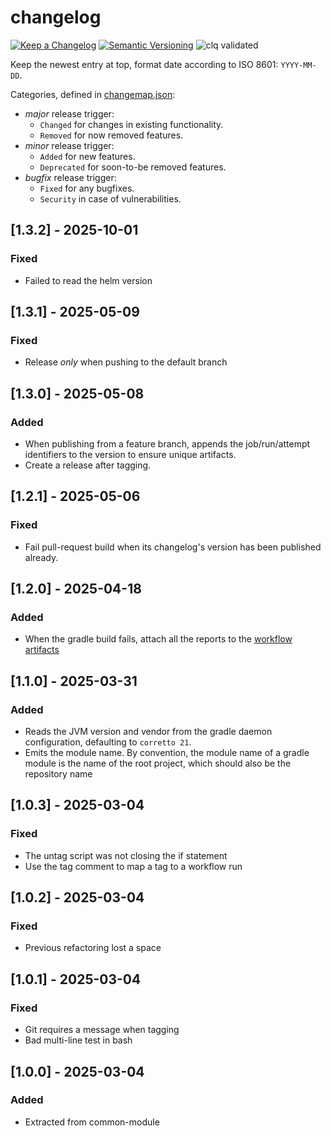 # changelog

[![Keep a Changelog](https://img.shields.io/badge/Keep%20a%20Changelog-1.0.0-informational)](https://keepachangelog.com/en/1.0.0/)
[![Semantic Versioning](https://img.shields.io/badge/Sematic%20Versioning-2.0.0-informational)](https://semver.org/spec/v2.0.0.html)
![clq validated](https://img.shields.io/badge/clq-validated-success)

Keep the newest entry at top, format date according to ISO 8601: `YYYY-MM-DD`.

Categories, defined in [changemap.json](.github/clq/changemap.json):

- *major* release trigger:
  - `Changed` for changes in existing functionality.
  - `Removed` for now removed features.
- *minor* release trigger:
  - `Added` for new features.
  - `Deprecated` for soon-to-be removed features.
- *bugfix* release trigger:
  - `Fixed` for any bugfixes.
  - `Security` in case of vulnerabilities.

## [1.3.2] - 2025-10-01

### Fixed

- Failed to read the helm version

## [1.3.1] - 2025-05-09

### Fixed

- Release *only* when pushing to the default branch

## [1.3.0] - 2025-05-08

### Added

- When publishing from a feature branch, appends the job/run/attempt identifiers to the version to ensure unique artifacts.
- Create a release after tagging.

## [1.2.1] - 2025-05-06

### Fixed

- Fail pull-request build when its changelog's version has been published already.

## [1.2.0] - 2025-04-18

### Added

- When the gradle build fails, attach all the reports to the
  [workflow artifacts](https://docs.github.com/en/actions/writing-workflows/choosing-what-your-workflow-does/storing-and-sharing-data-from-a-workflow)

## [1.1.0] - 2025-03-31

### Added

- Reads the JVM version and vendor from the gradle daemon configuration, defaulting to `corretto 21`.
- Emits the module name. By convention, the module name of a gradle module is the name of the root project, which should also be the repository name

## [1.0.3] - 2025-03-04

### Fixed

- The untag script was not closing the if statement
- Use the tag comment to map a tag to a workflow run

## [1.0.2] - 2025-03-04

### Fixed

- Previous refactoring lost a space

## [1.0.1] - 2025-03-04

### Fixed

- Git requires a message when tagging
- Bad multi-line test in bash

## [1.0.0] - 2025-03-04

### Added

- Extracted from common-module
